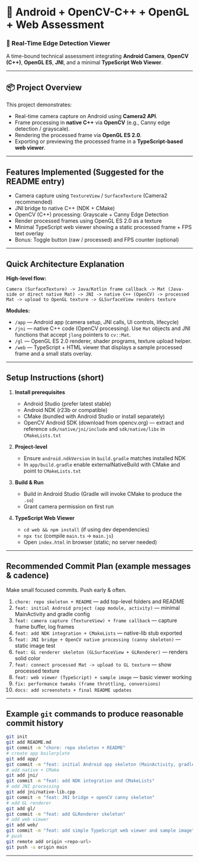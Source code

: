 # 🧪 Android + OpenCV-C++ + OpenGL + Web Assessment

### 🚀 Real-Time Edge Detection Viewer  
A time-bound technical assessment integrating **Android Camera**, **OpenCV (C++)**, **OpenGL ES**, **JNI**, and a minimal **TypeScript Web Viewer**.

---

## 📦 Project Overview

This project demonstrates:
- Real-time camera capture on Android using **Camera2 API**.
- Frame processing in **native C++** via **OpenCV** (e.g., Canny edge detection / grayscale).
- Rendering the processed frame via **OpenGL ES 2.0**.
- Exporting or previewing the processed frame in a **TypeScript-based web viewer**.

---

## Features Implemented (Suggested for the README entry)

* Camera capture using `TextureView` / `SurfaceTexture` (Camera2 recommended)
* JNI bridge to native C++ (NDK + CMake)
* OpenCV (C++) processing: Grayscale + Canny Edge Detection
* Render processed frames using OpenGL ES 2.0 as a texture
* Minimal TypeScript web viewer showing a static processed frame + FPS text overlay
* Bonus: Toggle button (raw / processed) and FPS counter (optional)

---

## Quick Architecture Explanation

**High-level flow:**

```
Camera (SurfaceTexture) -> Java/Kotlin frame callback -> Mat (Java-side or direct native Mat) -> JNI -> native C++ (OpenCV) -> processed Mat -> upload to OpenGL texture -> GLSurfaceView renders texture
```

**Modules:**

* `/app` — Android app (camera setup, JNI calls, UI controls, lifecycle)
* `/jni` — native C++ code (OpenCV processing). Use `Mat` objects and JNI functions that accept `jlong` pointers to `cv::Mat`.
* `/gl` — OpenGL ES 2.0 renderer, shader programs, texture upload helper.
* `/web` — TypeScript + HTML viewer that displays a sample processed frame and a small stats overlay.

---

## Setup Instructions (short)

1. **Install prerequisites**

   * Android Studio (prefer latest stable)
   * Android NDK (r23b or compatible)
   * CMake (bundled with Android Studio or install separately)
   * OpenCV Android SDK (download from opencv.org) — extract and reference `sdk/native/jni/include` and `sdk/native/libs` in `CMakeLists.txt`

2. **Project-level**

   * Ensure `android.ndkVersion` in `build.gradle` matches installed NDK
   * In `app/build.gradle` enable externalNativeBuild with CMake and point to `CMakeLists.txt`

3. **Build & Run**

   * Build in Android Studio (Gradle will invoke CMake to produce the `.so`)
   * Grant camera permission on first run

4. **TypeScript Web Viewer**

   * `cd web && npm install` (if using dev dependencies)
   * `npx tsc` (compile `main.ts` -> `main.js`)
   * Open `index.html` in browser (static; no server needed)

---

## Recommended Commit Plan (example messages & cadence)

Make small focused commits. Push early & often.

1. `chore: repo skeleton + README` — add top-level folders and README
2. `feat: initial Android project (app module, activity)` — minimal MainActivity and gradle config
3. `feat: camera capture (TextureView) + frame callback` — capture frame buffer, log frames
4. `feat: add NDK integration + CMakeLists` — native-lib stub exported
5. `feat: JNI bridge + OpenCV native processing (canny skeleton)` — static image test
6. `feat: GL renderer skeleton (GLSurfaceView + GLRenderer)` — renders solid color
7. `feat: connect processed Mat -> upload to GL texture` — show processed texture
8. `feat: web viewer (TypeScript) + sample image` — basic viewer working
9. `fix: performance tweaks (frame throttling, conversions)`
10. `docs: add screenshots + final README updates`

---

## Example `git` commands to produce reasonable commit history

```bash
git init
git add README.md
git commit -m "chore: repo skeleton + README"
# create app boilerplate
git add app/
git commit -m "feat: initial Android app skeleton (MainActivity, gradle)"
# add native + CMake
git add jni/
git commit -m "feat: add NDK integration and CMakeLists"
# add JNI processing
git add jni/native-lib.cpp
git commit -m "feat: JNI bridge + openCV canny skeleton"
# add GL renderer
git add gl/
git commit -m "feat: add GLRenderer skeleton"
# add web viewer
git add web/
git commit -m "feat: add simple TypeScript web viewer and sample image"
# push
git remote add origin <repo-url>
git push -u origin main
```

---

